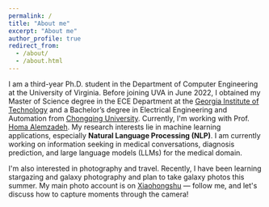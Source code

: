 ```yaml
---
permalink: /
title: "About me"
excerpt: "About me"
author_profile: true
redirect_from: 
  - /about/
  - /about.html
---
```

I am a third-year Ph.D. student in the Department of Computer Engineering at the University of Virginia. Before joining UVA in June 2022, I obtained my Master of Science degree in the ECE Department at the [Georgia Institute of Technology](https://www.gatech.edu/) and a Bachelor’s degree in Electrical Engineering and Automation from [Chongqing University](http://english.cqu.edu.cn/). Currently, I'm working with Prof. [Homa Alemzadeh](https://homa-alem.github.io/index.html). My research interests lie in machine learning applications, especially **Natural Language Processing (NLP)**. I am currently working on information seeking in medical conversations, diagnosis prediction, and large language models (LLMs) for the medical domain.

I'm also interested in photography and travel. Recently, I have been learning stargazing and galaxy photography and plan to take galaxy photos this summer. My main photo account is on [Xiaohongshu](https://www.xiaohongshu.com/user/profile/598330855e87e72a74bd33b1) — follow me, and let's discuss how to capture moments through the camera!